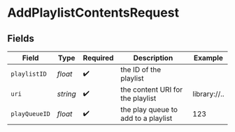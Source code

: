 # AddPlaylistContentsRequest


## Fields

| Field                               | Type                                | Required                            | Description                         | Example                             |
| ----------------------------------- | ----------------------------------- | ----------------------------------- | ----------------------------------- | ----------------------------------- |
| `playlistID`                        | *float*                             | :heavy_check_mark:                  | the ID of the playlist              |                                     |
| `uri`                               | *string*                            | :heavy_check_mark:                  | the content URI for the playlist    | library://..                        |
| `playQueueID`                       | *float*                             | :heavy_check_mark:                  | the play queue to add to a playlist | 123                                 |
